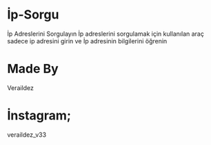 # İp-Sorgu
İp Adreslerini Sorgulayın 
İp adreslerini sorgulamak için kullanılan araç sadece ip adresini girin ve İp adresinin bilgilerini öğrenin 

# Made By
Veraildez

# İnstagram;
veraildez_v33
